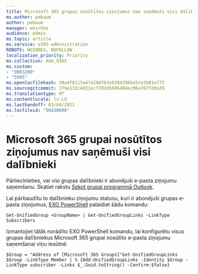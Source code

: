 ```yaml
---
title: Microsoft 365 grupai nosūtītos ziņojumus nav saņēmuši visi dalībnieki
ms.author: pebaum
author: pebaum
manager: mnirkhe
audience: Admin
ms.topic: article
ms.service: o365-administration
ROBOTS: NOINDEX, NOFOLLOW
localization_priority: Priority
ms.collection: Adm_O365
ms.custom:
- "9003200"
- "5995"
ms.openlocfilehash: 39a4f8115a4742947b3e6394396be5ce3b01e772
ms.sourcegitcommit: 379e132c4d21ecf703d5506484ec96a767fdda39
ms.translationtype: HT
ms.contentlocale: lv-LV
ms.lasthandoff: 03/04/2021
ms.locfileid: "50430690"
---
```

# <a name="messages-sent-to-a-microsoft-365-group-are-not-received-by-all-members"></a>Microsoft 365 grupai nosūtītos ziņojumus nav saņēmuši visi dalībnieki

Pārliecinieties, vai visi grupas dalībnieki ir abonējuši e-pasta ziņojumu saņemšanu. Skatiet rakstu [Sekot grupai programmā Outlook](https://support.microsoft.com/office/e147fc19-f548-4cd2-834f-80c6235b7c36).  

Lai pārbaudītu to dalībnieku ziņojumu statusu, kuri ir abonējuši grupas e-pasta ziņojumus, [EXO PowerShell](https://docs.microsoft.com/powershell/exchange/connect-to-exchange-online-powershell?view=exchange-ps&preserve-view=true) palaidiet šādu komandu:

`Get-UnifiedGroup <GroupName> | Get-UnifiedGroupLinks -LinkType Subscribers`

Izmantojiet tālāk norādīto EXO PowerShell komandu, lai konfigurētu visus grupas dalībniekus Microsoft 365 grupai nosūtīto e-pasta ziņojumu saņemšanai viņu iesūtnē:

`$Group = "Address of [Microsoft 365 Groups]"Get-UnifiedGroupLinks $Group -LinkType Member | % {Add-UnifiedGroupLinks -Identity $Group -LinkType subscriber -Links $_.Guid.toString() -Confirm:$false}`